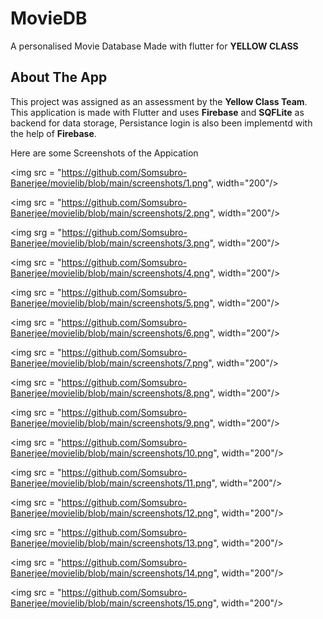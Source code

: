 # MovieDB

A personalised Movie Database Made with flutter for **YELLOW CLASS**

## About The App

This project was assigned as an assessment by the **Yellow Class Team**.
This application is made with Flutter and uses **Firebase** and **SQFLite** as backend for data storage, Persistance login is also been implementd with the help of **Firebase**.

Here are some Screenshots of the Appication 

<img src = "https://github.com/Somsubro-Banerjee/movielib/blob/main/screenshots/1.png", width="200"/>

<img src = "https://github.com/Somsubro-Banerjee/movielib/blob/main/screenshots/2.png", width="200"/>

<img srg = "https://github.com/Somsubro-Banerjee/movielib/blob/main/screenshots/3.png", width="200"/>

<img src = "https://github.com/Somsubro-Banerjee/movielib/blob/main/screenshots/4.png", width="200"/>

<img src = "https://github.com/Somsubro-Banerjee/movielib/blob/main/screenshots/5.png", width="200"/>

<img src = "https://github.com/Somsubro-Banerjee/movielib/blob/main/screenshots/6.png", width="200"/>

<img src = "https://github.com/Somsubro-Banerjee/movielib/blob/main/screenshots/7.png", width="200"/>

<img src = "https://github.com/Somsubro-Banerjee/movielib/blob/main/screenshots/8.png", width="200"/>

<img src = "https://github.com/Somsubro-Banerjee/movielib/blob/main/screenshots/9.png", width="200"/>

<img src = "https://github.com/Somsubro-Banerjee/movielib/blob/main/screenshots/10.png", width="200"/>

<img src = "https://github.com/Somsubro-Banerjee/movielib/blob/main/screenshots/11.png", width="200"/>

<img src = "https://github.com/Somsubro-Banerjee/movielib/blob/main/screenshots/12.png", width="200"/>

<img src = "https://github.com/Somsubro-Banerjee/movielib/blob/main/screenshots/13.png", width="200"/>

<img src = "https://github.com/Somsubro-Banerjee/movielib/blob/main/screenshots/14.png", width="200"/>

<img src = "https://github.com/Somsubro-Banerjee/movielib/blob/main/screenshots/15.png", width="200"/>
